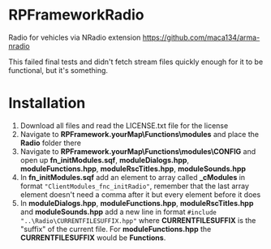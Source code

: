 # RPFrameworkRadio

Radio for vehicles via NRadio extension https://github.com/maca134/arma-nradio

This failed final tests and didn't fetch stream files quickly enough for it to be functional, but it's something.

# Installation

1. Download all files and read the LICENSE.txt file for the license
5. Navigate to **RPFramework.yourMap\Functions\modules** and place the **Radio** folder there
6. Navigate to **RPFramework.yourMap\Functions\modules\CONFIG** and open up **fn_initModules.sqf**, **moduleDialogs.hpp**, **moduleFunctions.hpp**, **moduleRscTitles.hpp**, **moduleSounds.hpp**
7. In **fn_initModules.sqf** add an element to array called **_cModules** in format `"ClientModules_fnc_initRadio"`, remember that the last array element doesn't need a comma after it but every element before it does
8. In **moduleDialogs.hpp**, **moduleFunctions.hpp**, **moduleRscTitles.hpp** and **moduleSounds.hpp** add a new line in format `#include "..\Radio\CURRENTFILESUFFIX.hpp"` where **CURRENTFILESUFFIX** is the "suffix" of the current file. For **moduleFunctions.hpp** the **CURRENTFILESUFFIX** would be **Functions**.

